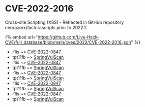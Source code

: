 # CVE-2022-2016

Cross-site Scripting (XSS) - Reflected in GitHub repository neorazorx/facturascripts prior to 2022.1.

{% embed url="https://github.com/Live-Hack-CVE/full_database/blob/main/cves/2022/CVE-2022-2016.json" %}


* r1is ~> [CVE-2022-0847](https://www.alice-snow.ru/2022/database/cve-2022-2016/cve-2022-0847-r1is)
* tpt11fb ~> [SpringVulScan](https://www.alice-snow.ru/2022/database/cve-2022-2016/springvulscan-tpt11fb)
* r1is ~> [CVE-2022-0847](https://www.alice-snow.ru/2022/database/cve-2022-2016/cve-2022-0847-r1is)
* tpt11fb ~> [SpringVulScan](https://www.alice-snow.ru/2022/database/cve-2022-2016/springvulscan-tpt11fb)
* r1is ~> [CVE-2022-0847](https://www.alice-snow.ru/2022/database/cve-2022-2016/cve-2022-0847-r1is)
* tpt11fb ~> [SpringVulScan](https://www.alice-snow.ru/2022/database/cve-2022-2016/springvulscan-tpt11fb)
* r1is ~> [CVE-2022-0847](https://www.alice-snow.ru/2022/database/cve-2022-2016/cve-2022-0847-r1is)
* tpt11fb ~> [SpringVulScan](https://www.alice-snow.ru/2022/database/cve-2022-2016/springvulscan-tpt11fb)
* r1is ~> [CVE-2022-0847](https://www.alice-snow.ru/2022/database/cve-2022-2016/cve-2022-0847-r1is)
* tpt11fb ~> [SpringVulScan](https://www.alice-snow.ru/2022/database/cve-2022-2016/springvulscan-tpt11fb)